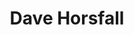 ---
title: Dave Horsfall
role: Senior Research Software Engineer
image: /assets/images/user-images/dave-horsfall.webp
custom_url: https://rse.ncldata.dev/dave-horsfall
status: alumnus
order: 102
---